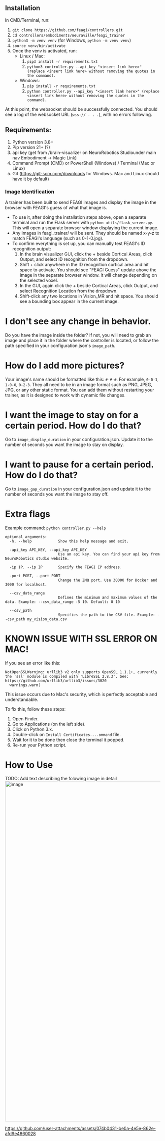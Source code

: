 ## Installation

In CMD/Terminal, run:

1. `git clone https://github.com/feagi/controllers.git`
2. `cd controllers/embodiments/neuraville/feagi_trainer`
3. `python3 -m venv venv` (for Windows, `python -m venv venv`)
4. `source venv/bin/activate`
5. Once the venv is activated, run:
   - Linux / Mac:
     1. `pip3 install -r requirements.txt`
     2. `python3 controller.py --api_key "<insert link here>" (replace <insert link here> without removing the quotes in the command).`
   - Windows:
     1. `pip install -r requirements.txt`
     2. `python controller.py --api_key "<insert link here>" (replace <insert link here> without removing the quotes in the command).`

At this point, the websocket should be successfully connected. You should see a log of the websocket URL (`wss:// . . .`), with no errors following.

## Requirements:

1. Python version 3.8+
2. Pip version 21+ (?)
3. api key (get from /brain-visualizer on NeuroRobotics Studiounder main nav Embodiment -> Magic Link)
4. Command Prompt (CMD) or PowerShell (Windows) / Terminal (Mac or Linux)
5. Git (https://git-scm.com/downloads for Windows. Mac and Linux should have it by default)

### Image Identification

A trainer has been built to send FEAGI images and display the image in the browser with FEAGI's guess of what that image is.

- To use it, after doing the installation steps above, open a separate terminal and run the Flask server with `python utils/flask_server.py`. This will open a separate browser window displaying the current image.
- Any images in feagi_trainer/ will be sent. They should be named x-y-z to match FEAGI's language (such as 0-1-0.jpg).
- To confirm everything is set up, you can manually test FEAGI's ID recognition output:
  1. In the brain visualizer GUI, click the + beside Cortical Areas, click Output, and select ID recognition from the dropdown.
  2. Shift + click anywhere in the ID recognition cortical area and hit space to activate. You should see "FEAGI Guess" update above the image in the separate browser window. It will change depending on the selected voxel.
  3. In the GUI, again click the + beside Cortical Areas, click Output, and select Recognition Location from the dropdown.
  4. Shift-click any two locations in Vision_MR and hit space. You should see a bounding box appear in the current image.



# I don't see any change in behavior.
Do you have the image inside the folder? If not, you will need to grab an image and place it in the folder where the controller is located, or follow the path specified in your configuration.json's `image_path`.

# How do I add more pictures?
Your image's name should be formatted like this: `#-#-#`. For example, `0-0-1`, `1-0-0`, `0-2-3`. They all need to be in an image format such as PNG, JPEG, JPG, or any other static format. You can add them without restarting your trainer, as it is designed to work with dynamic file changes.

# I want the image to stay on for a certain period. How do I do that?
Go to `image_display_duration` in your configuration.json. Update it to the number of seconds you want the image to stay on display.

# I want to pause for a certain period. How do I do that?
Go to `image_gap_duration` in your configuration.json and update it to the number of seconds you want the image to stay off.

# Extra flags
Example command: `python controller.py --help`
```commandline
optional arguments:
  -h, --help            Show this help message and exit.
  
  -api_key API_KEY, --api_key API_KEY
                        Use an api key. You can find your api key from NeuroRobotics studio website.
                        
  -ip IP, --ip IP       Specify the FEAGI IP address.
  
  -port PORT, --port PORT
                        Change the ZMQ port. Use 30000 for Docker and 3000 for localhost.
                        
  --csv_data_range  
                        Defines the minimum and maximum values of the data. Example: --csv_data_range -5 10. Default: 0 10

  --csv_path  
                        Specifies the path to the CSV file. Example: --csv_path my_vision_data.csv

```

# KNOWN ISSUE WITH SSL ERROR ON MAC!

If you see an error like this:
```commandline
NotOpenSSLWarning: urllib3 v2 only supports OpenSSL 1.1.1+, currently the 'ssl' module is compiled with 'LibreSSL 2.8.3'. See: https://github.com/urllib3/urllib3/issues/3020
  warnings.warn(
```

This issue occurs due to Mac's security, which is perfectly acceptable and understandable.

To fix this, follow these steps:

1. Open Finder.
2. Go to Applications (on the left side).
3. Click on Python 3.x.
4. Double-click on `Install Certificates....ommand` file.
5. Wait for it to be done then close the terminal it popped.
6. Re-run your Python script.



# How to Use
TODO: Add text describing the folowing image in detail
<img width="1100" alt="image" src="https://github.com/user-attachments/assets/51ba52cd-ee9c-4560-84da-b979c96206a3">


https://github.com/user-attachments/assets/074b0431-be0a-4e5e-862e-afd9e4860028


